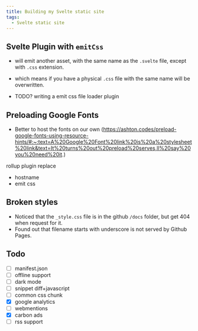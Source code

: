 ```yaml
---
title: Building my Svelte static site
tags:
  - Svelte static site
---
```


## Svelte Plugin with `emitCss`
- will emit another asset, with the same name as the `.svelte` file, except with `.css` extension.
- which means if you have a physical `.css` file with the same name will be overwritten.

- TODO? writing a emit css file loader plugin

## Preloading Google Fonts

- Better to host the fonts on our own (https://ashton.codes/preload-google-fonts-using-resource-hints/#:~:text=A%20Google%20Font%20link%20is%20a%20stylesheet%20link&text=It%20turns%20out%20preload%20serves,ll%20say%20you%20need%20it.)


rollup plugin replace
- hostname
- emit css

## Broken styles

- Noticed that the `_style.css` file is in the github `/docs` folder, but get 404 when request for it.
- Found out that filename starts with underscore is not served by Github Pages.

## Todo

- [ ] manifest.json
- [ ] offline support
- [ ] dark mode
- [ ] snippet diff+javascript
- [ ] common css chunk
- [x] google analytics
- [ ] webmentions
- [x] carbon ads
- [ ] rss support
